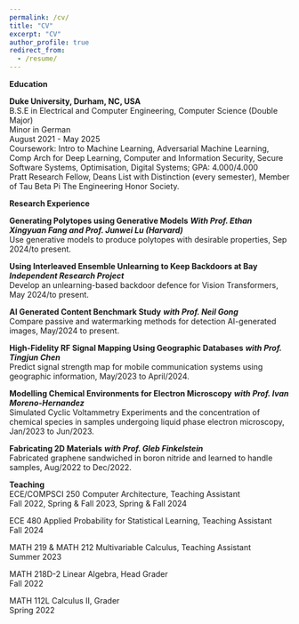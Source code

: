 ```yaml
---
permalink: /cv/
title: "CV"
excerpt: "CV"
author_profile: true
redirect_from: 
  - /resume/
---
```


**Education**

**Duke University, Durham, NC, USA** \
B.S.E in Electrical and Computer Engineering, Computer Science (Double Major) \
Minor in German \
August 2021 - May 2025 \
Coursework: Intro to Machine Learning, Adversarial Machine Learning, Comp Arch for Deep Learning, Computer and Information Security, Secure Software Systems, Optimisation, Digital Systems;
GPA: 4.000/4.000 \
Pratt Research Fellow, Deans List with Distinction (every semester), Member of Tau Beta Pi The Engineering Honor Society.

**Research Experience**

**Generating Polytopes using Generative Models** ***With Prof. Ethan Xingyuan Fang and Prof. Junwei Lu (Harvard)*** \
Use generative models to produce polytopes with desirable properties, Sep 2024/to present.

**Using Interleaved Ensemble Unlearning to Keep Backdoors at Bay** ***Independent Research Project*** \
Develop an unlearning-based backdoor defence for Vision Transformers, May 2024/to present.

**AI Generated Content Benchmark Study** ***with Prof. Neil Gong*** \
Compare passive and watermarking methods for detection AI-generated images, May/2024 to present.

**High-Fidelity RF Signal Mapping Using Geographic Databases** ***with Prof. Tingjun Chen*** \
Predict signal strength map for mobile communication systems using geographic information, May/2023 to April/2024. 

**Modelling Chemical Environments for Electron Microscopy** ***with Prof. Ivan Moreno-Hernandez*** \
Simulated Cyclic Voltammetry Experiments and the concentration of chemical species in samples undergoing liquid phase electron microscopy, Jan/2023 to Jun/2023.

**Fabricating 2D Materials** ***with Prof. Gleb Finkelstein*** \
Fabricated graphene sandwiched in boron nitride and learned to handle samples, Aug/2022 to Dec/2022.

**Teaching** \
ECE/COMPSCI 250 Computer Architecture, Teaching Assistant \
Fall 2022, Spring \& Fall 2023, Spring \& Fall 2024 

ECE 480 Applied Probability for Statistical Learning, Teaching Assistant \
Fall 2024

MATH 219 \& MATH 212 Multivariable Calculus, Teaching Assistant \
Summer 2023

MATH 218D-2 Linear Algebra, Head Grader \
Fall 2022 

MATH 112L Calculus II, Grader \
Spring 2022
